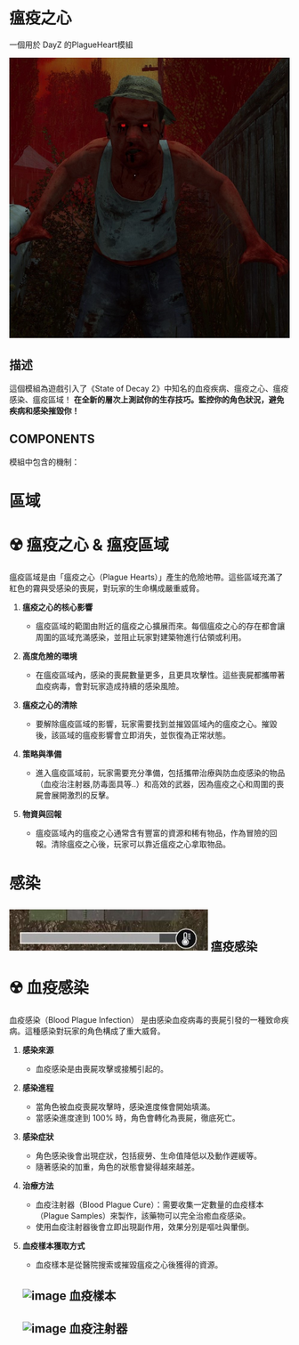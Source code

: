 # 瘟疫之心

一個用於 DayZ 的PlagueHeart模組

![image](/Wiki/logos/BloodPlagueHeart.jpg)


## 描述

這個模組為遊戲引入了《State of Decay 2》中知名的血疫疾病、瘟疫之心、瘟疫感染、瘟疫區域！
**在全新的層次上測試你的生存技巧。監控你的角色狀況，避免疾病和感染摧毀你！**

## COMPONENTS

模組中包含的機制：

# 區域

# ☢️ 瘟疫之心 & 瘟疫區域

瘟疫區域是由「瘟疫之心（Plague Hearts）」產生的危險地帶。這些區域充滿了紅色的霧與受感染的喪屍，對玩家的生命構成嚴重威脅。

1. **瘟疫之心的核心影響**
   - 瘟疫區域的範圍由附近的瘟疫之心擴展而來。每個瘟疫之心的存在都會讓周圍的區域充滿感染，並阻止玩家對建築物進行佔領或利用。

2. **高度危險的環境**
   - 在瘟疫區域內，感染的喪屍數量更多，且更具攻擊性。這些喪屍都攜帶著血疫病毒，會對玩家造成持續的感染風險。

3. **瘟疫之心的清除**
   - 要解除瘟疫區域的影響，玩家需要找到並摧毀區域內的瘟疫之心。摧毀後，該區域的瘟疫影響會立即消失，並恢復為正常狀態。

4. **策略與準備**
   - 進入瘟疫區域前，玩家需要充分準備，包括攜帶治療與防血疫感染的物品（血疫治注射器,防毒面具等..）和高效的武器，因為瘟疫之心和周圍的喪屍會展開激烈的反擊。
   
5. **物資與回報**
   - 瘟疫區域內的瘟疫之心通常含有豐富的資源和稀有物品，作為冒險的回報。清除瘟疫之心後，玩家可以靠近瘟疫之心拿取物品。
   
# 感染

## ![image](/Wiki/logos/Plague.jpg) 瘟疫感染

# ☢️ 血疫感染

血疫感染（Blood Plague Infection） 是由感染血疫病毒的喪屍引發的一種致命疾病。這種感染對玩家的角色構成了重大威脅。

1. **感染來源**
   - 血疫感染是由喪屍攻擊或接觸引起的。

2. **感染進程**
   - 當角色被血疫喪屍攻擊時，感染進度條會開始填滿。
   - 當感染進度達到 100% 時，角色會轉化為喪屍，徹底死亡。

3. **感染症狀**
   - 角色感染後會出現症狀，包括疲勞、生命值降低以及動作遲緩等。
   - 隨著感染的加重，角色的狀態會變得越來越差。

4. **治療方法**
   - 血疫注射器（Blood Plague Cure）：需要收集一定數量的血疫樣本（Plague Samples）來製作，該藥物可以完全治癒血疫感染。
   - 使用血疫注射器後會立即出現副作用，效果分別是嘔吐與暈倒。
   
5. **血疫樣本獲取方式**
   - 血疫樣本是從醫院搜索或摧毀瘟疫之心後獲得的資源。
   
   ## ![image](/Wiki/images/PlagueSamples.jpg) 血疫樣本
   
   ## ![image](/Wiki/images/BloodPlagueCure.jpg) 血疫注射器
